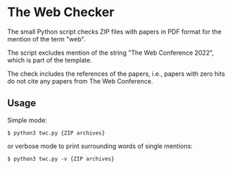# The Web Checker

The small Python script checks ZIP files with papers in PDF format for the mention of the term "web".

The script excludes mention of the string "The Web Conference 2022", which is part of the template.

The check includes the references of the papers, i.e., papers with zero hits do not cite any papers from The Web Conference.

## Usage

Simple mode:

````$ python3 twc.py {ZIP archives}````

or verbose mode to print surrounding words of single mentions:

````$ python3 twc.py -v {ZIP archives}````